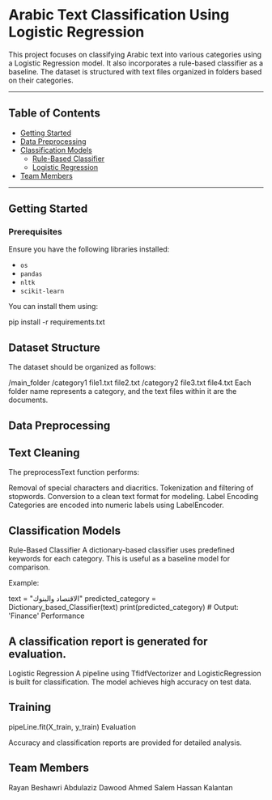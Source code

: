 # Arabic Text Classification Using Logistic Regression

This project focuses on classifying Arabic text into various categories using a Logistic Regression model. It also incorporates a rule-based classifier as a baseline. The dataset is structured with text files organized in folders based on their categories.

---

## Table of Contents
- [Getting Started](#getting-started)
- [Data Preprocessing](#data-preprocessing)
- [Classification Models](#classification-models)
  - [Rule-Based Classifier](#rule-based-classifier)
  - [Logistic Regression](#logistic-regression)
- [Team Members](#team-members)

---

## Getting Started

### Prerequisites
Ensure you have the following libraries installed:
- `os`
- `pandas`
- `nltk`
- `scikit-learn`

You can install them using:

pip install -r requirements.txt

## Dataset Structure
The dataset should be organized as follows:

/main_folder
    /category1
        file1.txt
        file2.txt
    /category2
        file3.txt
        file4.txt
Each folder name represents a category, and the text files within it are the documents.

## Data Preprocessing

## Text Cleaning
The preprocessText function performs:

Removal of special characters and diacritics.
Tokenization and filtering of stopwords.
Conversion to a clean text format for modeling.
Label Encoding
Categories are encoded into numeric labels using LabelEncoder.

## Classification Models

Rule-Based Classifier
A dictionary-based classifier uses predefined keywords for each category. This is useful as a baseline model for comparison.

Example:

text = "الاقتصاد والبنوك"
predicted_category = Dictionary_based_Classifier(text)
print(predicted_category)  # Output: 'Finance'
Performance

## A classification report is generated for evaluation.

Logistic Regression
A pipeline using TfidfVectorizer and LogisticRegression is built for classification. The model achieves high accuracy on test data.

## Training

pipeLine.fit(X_train, y_train)
Evaluation

Accuracy and classification reports are provided for detailed analysis.

## Team Members

Rayan Beshawri
Abdulaziz Dawood
Ahmed Salem
Hassan Kalantan
